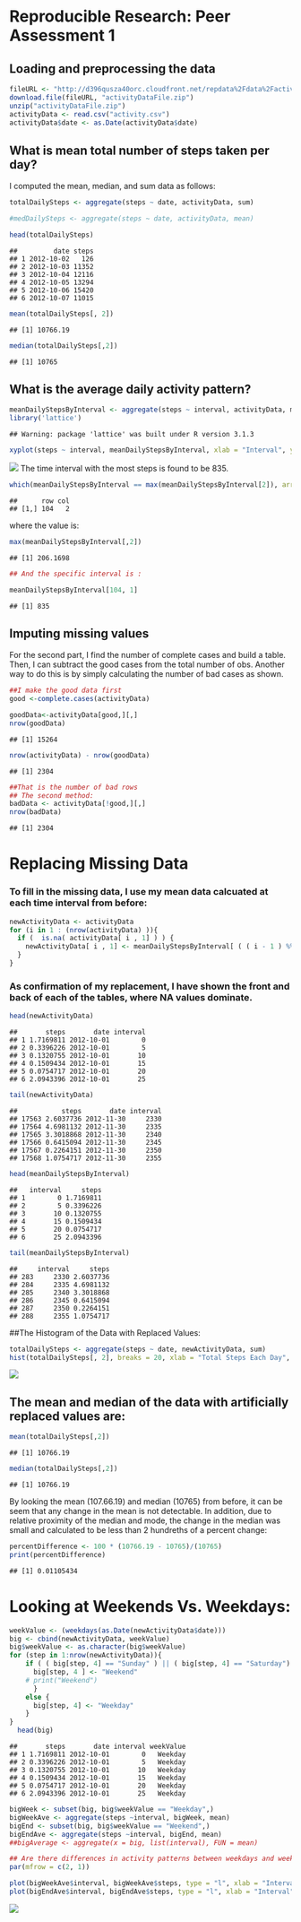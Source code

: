 # Reproducible Research: Peer Assessment 1


## Loading and preprocessing the data

```r
fileURL <- "http://d396qusza40orc.cloudfront.net/repdata%2Fdata%2Factivity.zip"
download.file(fileURL, "activityDataFile.zip")
unzip("activityDataFile.zip")
activityData <- read.csv("activity.csv")
activityData$date <- as.Date(activityData$date)
```

## What is mean total number of steps taken per day?
I computed the mean, median, and sum data as follows:

```r
totalDailySteps <- aggregate(steps ~ date, activityData, sum)

#medDailySteps <- aggregate(steps ~ date, activityData, mean)

head(totalDailySteps)
```

```
##         date steps
## 1 2012-10-02   126
## 2 2012-10-03 11352
## 3 2012-10-04 12116
## 4 2012-10-05 13294
## 5 2012-10-06 15420
## 6 2012-10-07 11015
```

```r
mean(totalDailySteps[, 2])
```

```
## [1] 10766.19
```

```r
median(totalDailySteps[,2])
```

```
## [1] 10765
```

## What is the average daily activity pattern?

```r
meanDailyStepsByInterval <- aggregate(steps ~ interval, activityData, mean)
library('lattice')
```

```
## Warning: package 'lattice' was built under R version 3.1.3
```

```r
xyplot(steps ~ interval, meanDailyStepsByInterval, xlab = "Interval", ylab = "Number of steps", type = "l")
```

![](PA1_template_files/figure-html/unnamed-chunk-3-1.png) 
The time interval with the most steps is found to be 835.

```r
which(meanDailyStepsByInterval == max(meanDailyStepsByInterval[2]), arr.ind = TRUE)
```

```
##      row col
## [1,] 104   2
```
where the value is:


```r
max(meanDailyStepsByInterval[,2])
```

```
## [1] 206.1698
```

```r
## And the specific interval is :

meanDailyStepsByInterval[104, 1]
```

```
## [1] 835
```
## Imputing missing values
For the second part, I find the number of complete cases and build a table. Then, I can subtract the good cases from the total number of obs. Another way to do this is by simply calculating the number of bad cases as shown.


```r
##I make the good data first
good <-complete.cases(activityData)

goodData<-activityData[good,][,]
nrow(goodData)
```

```
## [1] 15264
```

```r
nrow(activityData) - nrow(goodData)
```

```
## [1] 2304
```

```r
##That is the number of bad rows
## The second method:
badData <- activityData[!good,][,]
nrow(badData)
```

```
## [1] 2304
```
# Replacing Missing Data
### To fill in the missing data, I use my mean data calcuated at each time interval from before:

```r
newActivityData <- activityData
for (i in 1 : (nrow(activityData) )){
  if (  is.na( activityData[ i , 1] ) ) {
    newActivityData[ i , 1] <- meanDailyStepsByInterval[ ( ( i - 1 ) %% ( nrow(meanDailyStepsByInterval) ) + 1 ), 2]
  }
}
```
### As confirmation of my replacement, I have shown the front and back of each of the tables, where NA values dominate. 


```r
head(newActivityData)
```

```
##       steps       date interval
## 1 1.7169811 2012-10-01        0
## 2 0.3396226 2012-10-01        5
## 3 0.1320755 2012-10-01       10
## 4 0.1509434 2012-10-01       15
## 5 0.0754717 2012-10-01       20
## 6 2.0943396 2012-10-01       25
```

```r
tail(newActivityData)
```

```
##           steps       date interval
## 17563 2.6037736 2012-11-30     2330
## 17564 4.6981132 2012-11-30     2335
## 17565 3.3018868 2012-11-30     2340
## 17566 0.6415094 2012-11-30     2345
## 17567 0.2264151 2012-11-30     2350
## 17568 1.0754717 2012-11-30     2355
```

```r
head(meanDailyStepsByInterval)
```

```
##   interval     steps
## 1        0 1.7169811
## 2        5 0.3396226
## 3       10 0.1320755
## 4       15 0.1509434
## 5       20 0.0754717
## 6       25 2.0943396
```

```r
tail(meanDailyStepsByInterval)
```

```
##     interval     steps
## 283     2330 2.6037736
## 284     2335 4.6981132
## 285     2340 3.3018868
## 286     2345 0.6415094
## 287     2350 0.2264151
## 288     2355 1.0754717
```

##The Histogram of the Data with Replaced Values:

```r
totalDailySteps <- aggregate(steps ~ date, newActivityData, sum)
hist(totalDailySteps[, 2], breaks = 20, xlab = "Total Steps Each Day", main = "Histogram of Total Daily Steps Taken")
```

![](PA1_template_files/figure-html/unnamed-chunk-9-1.png) 

## The mean and median of the data with artificially replaced  values are:

```r
mean(totalDailySteps[,2])
```

```
## [1] 10766.19
```

```r
median(totalDailySteps[,2])
```

```
## [1] 10766.19
```
By looking the mean (107.66.19) and median (10765) from before, it can be seem that any change in the mean is not detectable. In addition, due to relative proximity of the median and mode, the change in the median was small and calculated to be less than 2 hundreths of a percent change:


```r
percentDifference <- 100 * (10766.19 - 10765)/(10765)
print(percentDifference)
```

```
## [1] 0.01105434
```
# Looking at Weekends Vs. Weekdays:


```r
weekValue <- (weekdays(as.Date(newActivityData$date)))
big <- cbind(newActivityData, weekValue)
big$weekValue <- as.character(big$weekValue)
for (step in 1:nrow(newActivityData)){
    if ( ( big[step, 4] == "Sunday" ) || ( big[step, 4] == "Saturday") ){
      big[step, 4 ] <- "Weekend"
    # print("Weekend")
      }
    else {
      big[step, 4] <- "Weekday"
    }
}
  head(big)
```

```
##       steps       date interval weekValue
## 1 1.7169811 2012-10-01        0   Weekday
## 2 0.3396226 2012-10-01        5   Weekday
## 3 0.1320755 2012-10-01       10   Weekday
## 4 0.1509434 2012-10-01       15   Weekday
## 5 0.0754717 2012-10-01       20   Weekday
## 6 2.0943396 2012-10-01       25   Weekday
```

```r
bigWeek <- subset(big, big$weekValue == "Weekday",)
bigWeekAve <- aggregate(steps ~interval, bigWeek, mean)
bigEnd <- subset(big, big$weekValue == "Weekend",)
bigEndAve <- aggregate(steps ~interval, bigEnd, mean)
##bigAverage <- aggregate(x = big, list(interval), FUN = mean)

## Are there differences in activity patterns between weekdays and weekends?
par(mfrow = c(2, 1))

plot(bigWeekAve$interval, bigWeekAve$steps, type = "l", xlab = "Interval", ylab = "Number of steps (average)", main = "Weekday")
plot(bigEndAve$interval, bigEndAve$steps, type = "l", xlab = "Interval", ylab = "Number of steps (average)", main = "Weekend")
```

![](PA1_template_files/figure-html/unnamed-chunk-12-1.png) 
